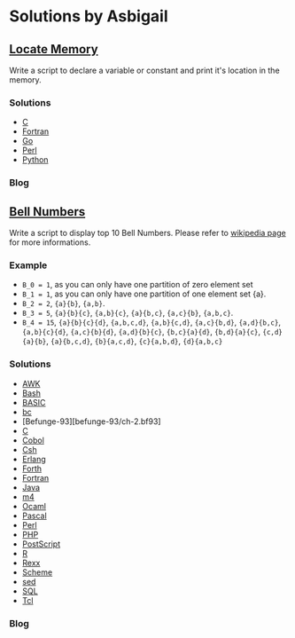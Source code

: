 # Solutions by Asbigail
## [Locate Memory](https://perlweeklychallenge.org/blog/perl-weekly-challenge-108/#TASK1)

Write a script to declare a variable or constant and print it's
location in the memory.

### Solutions
* [C](c/ch-1.c)
* [Fortran](fortran/ch-1.f90)
* [Go](go/ch-1.go)
* [Perl](perl/ch-1.pl)
* [Python](python/ch-1.py)

### Blog


## [Bell Numbers](https://perlweeklychallenge.org/blog/perl-weekly-challenge-108/#TASK2)

Write a script to display top 10 Bell Numbers. Please refer to
[wikipedia page](https://en.wikipedia.org/wiki/Bell_number) for
more informations.

### Example
* `B_0 = 1`, as you can only have one partition of zero element set
* `B_1 = 1`, as you can only have one partition of one element set {a}.
* `B_2 = 2`, `{a}{b}`, `{a,b}`.
* `B_3 = 5`, `{a}{b}{c}`, `{a,b}{c}`, `{a}{b,c}`, `{a,c}{b}`, `{a,b,c}`.
* `B_4 = 15`, `{a}{b}{c}{d}`, `{a,b,c,d}`, `{a,b}{c,d}`, `{a,c}{b,d}`,
              `{a,d}{b,c}`, `{a,b}{c}{d}`, `{a,c}{b}{d}`, `{a,d}{b}{c}`,
              `{b,c}{a}{d}`, `{b,d}{a}{c}`, `{c,d}{a}{b}`, `{a}{b,c,d}`,
              `{b}{a,c,d}`, `{c}{a,b,d}`, `{d}{a,b,c}`

### Solutions
* [AWK](awk/ch-2.awk)
* [Bash](bash/ch-2.sh)
* [BASIC](basic/ch-2.bas)
* [bc](bc/ch-2.bc)
* [Befunge-93][befunge-93/ch-2.bf93]
* [C](c/ch-2.c)
* [Cobol](cobol/ch-2.cb)
* [Csh](csh/ch-2.csh)
* [Erlang](erlang/ch-2.erl)
* [Forth](forth/ch-2.fs)
* [Fortran](fortran/ch-2.f90)
* [Java](java/ch-2.java)
* [m4](m4/ch-2.m4)
* [Ocaml](ocaml/ch-2.ml)
* [Pascal](pascal/ch-2.p)
* [Perl](perl/ch-2.pl)
* [PHP](php/ch-2.php)
* [PostScript](postscript/ch-2.ps)
* [R](r/ch-2.r)
* [Rexx](rexx/ch-2.rexx)
* [Scheme](scheme/ch-2.scm)
* [sed](sed/ch-2.sed)
* [SQL](sql/ch-2.sql)
* [Tcl](tcl/ch-2.tcl)

### Blog

